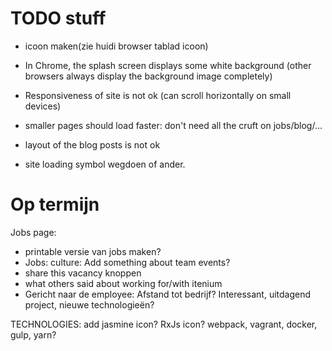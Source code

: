 TODO stuff
==========

- icoon maken(zie huidi browser tablad icoon)

- In Chrome, the splash screen displays some white background (other browsers always display the background image completely)

- Responsiveness of site is not ok (can scroll horizontally on small devices)

- smaller pages should load faster: don't need all the cruft on jobs/blog/...

- layout of the blog posts is not ok

- site loading symbol wegdoen of ander.



Op termijn
==========

Jobs page:
- printable versie van jobs maken?
- Jobs: culture: Add something about team events?
- share this vacancy knoppen
- what others said about working for/with itenium
- Gericht naar de employee: Afstand tot bedrijf? Interessant, uitdagend project, nieuwe technologieën?

TECHNOLOGIES:
add jasmine icon?
RxJs icon?
webpack, vagrant, docker, gulp, yarn?

